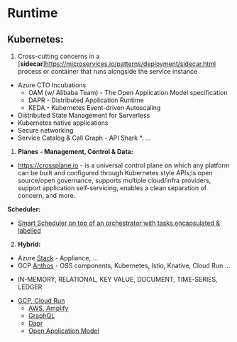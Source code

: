 # Runtime
## Kubernetes:
1. Cross-cutting concerns in a [**sidecar**]https://microservices.io/patterns/deployment/sidecar.html process or container that runs alongside the service instance

* Azure CTO Incubations
  * OAM (w/ Alibaba Team) - The Open Application Model specification 
  * DAPR - Distributed Application Runtime
  * KEDA - Kubernetes Event-driven Autoscaling
* Distributed State Management for Serverless
* Kubernetes native applications
* Secure networking
* Service Catalog & Call Graph - API Shark
*. ...


1. **Planes - Management, Control & Data:**
* https://crossplane.io - is a universal control plane on which any platform can be built and configured through Kubernetes style APIs;is open source/open governance, supports multiple cloud/infra providers, support application self-servicing, enables a clean separation of concern, and more.

**Scheduler:**
* [Smart Scheduler on top of an orchestrator with tasks encapsulated & labelled](https://blog.google/inside-google/infrastructure/data-centers-work-harder-sun-shines-wind-blows/)

2. **Hybrid:**
* Azure [Stack](https://azure.microsoft.com/en-us/overview/azure-stack/) - Appliance, ...
* GCP [Anthos](https://inthecloud.withgoogle.com/content-anthos/dl-cd.html) - OSS components, Kubernetes, Istio, Knative, Cloud Run ...

 - IN-MEMORY, RELATIONAL, KEY VALUE, DOCUMENT, TIME-SERIES, LEDGER

* [GCP, Cloud Run](https://cloud.google.com/run/)
     * [AWS, Amplify](https://aws.amazon.com/amplify/)
     * [GraphQL](https://landscape.graphql.org/) 
     * [Dapr](https://dapr.io/)
     * [Open Application Model](https://github.com/oam-dev/spec)


